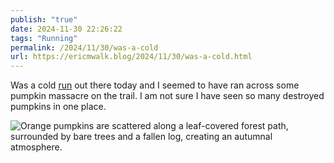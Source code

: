 ```yaml
---
publish: "true"
date: 2024-11-30 22:26:22
tags: "Running"
permalink: /2024/11/30/was-a-cold
url: https://ericmwalk.blog/2024/11/30/was-a-cold.html
---
```


Was a cold [run](https://strava.com/activities/13019078047) out there today and I seemed to have ran across some pumpkin massacre on the trail. I am not sure I have seen so many destroyed pumpkins in one place.

![Orange pumpkins are scattered along a leaf-covered forest path, surrounded by bare trees and a fallen log, creating an autumnal atmosphere.](https://ericmwalk.blog/uploads/2024/img-1075.jpeg)